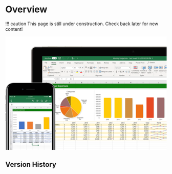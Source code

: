 # Overview

!!! caution
    This page is still under construction. Check back later for new content!

![excel-image](../static/images/o365/excel/excel-overview.png)

## Version History